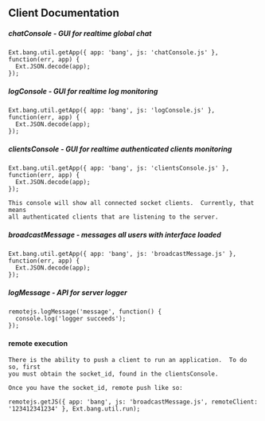 ## Client Documentation

##### chatConsole - GUI for realtime global chat
    Ext.bang.util.getApp({ app: 'bang', js: 'chatConsole.js' }, function(err, app) {
      Ext.JSON.decode(app);
    });

##### logConsole - GUI for realtime log monitoring
    Ext.bang.util.getApp({ app: 'bang', js: 'logConsole.js' }, function(err, app) {
      Ext.JSON.decode(app);
    });

##### clientsConsole - GUI for realtime authenticated clients monitoring
    Ext.bang.util.getApp({ app: 'bang', js: 'clientsConsole.js' }, function(err, app) {
      Ext.JSON.decode(app);
    });

    This console will show all connected socket clients.  Currently, that means
    all authenticated clients that are listening to the server.

##### broadcastMessage - messages all users with interface loaded
    Ext.bang.util.getApp({ app: 'bang', js: 'broadcastMessage.js' }, function(err, app) {
      Ext.JSON.decode(app);
    });


##### logMessage - API for server logger
    remotejs.logMessage('message', function() {
      console.log('logger succeeds');
    });

#### remote execution
    There is the ability to push a client to run an application.  To do so, first
    you must obtain the socket_id, found in the clientsConsole.

    Once you have the socket_id, remote push like so:

    remotejs.getJS({ app: 'bang', js: 'broadcastMessage.js', remoteClient: '123412341234' }, Ext.bang.util.run);

